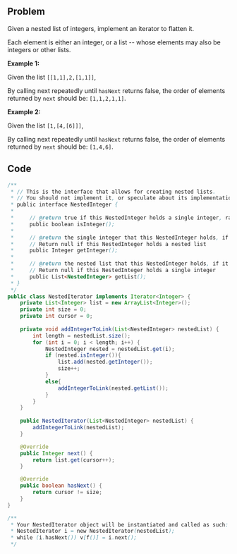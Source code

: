 ## Problem
Given a nested list of integers, implement an iterator to flatten it.

Each element is either an integer, or a list -- whose elements may also be integers or other lists.

**Example 1:**

Given the list `[[1,1],2,[1,1]]`,

By calling next repeatedly until `hasNext` returns false, the order of elements returned by `next` should be: `[1,1,2,1,1]`.

**Example 2:**

Given the list `[1,[4,[6]]]`,

By calling next repeatedly until `hasNext` returns false, the order of elements returned by `next` should be: `[1,4,6]`.



## Code

```java
/**
 * // This is the interface that allows for creating nested lists.
 * // You should not implement it, or speculate about its implementation
 * public interface NestedInteger {
 *
 *     // @return true if this NestedInteger holds a single integer, rather than a nested list.
 *     public boolean isInteger();
 *
 *     // @return the single integer that this NestedInteger holds, if it holds a single integer
 *     // Return null if this NestedInteger holds a nested list
 *     public Integer getInteger();
 *
 *     // @return the nested list that this NestedInteger holds, if it holds a nested list
 *     // Return null if this NestedInteger holds a single integer
 *     public List<NestedInteger> getList();
 * }
 */
public class NestedIterator implements Iterator<Integer> {
    private List<Integer> list = new ArrayList<Integer>();
    private int size = 0;
    private int cursor = 0;
    
    private void addIntegerToLink(List<NestedInteger> nestedList) {
        int length = nestedList.size();
        for (int i = 0; i < length; i++) {
            NestedInteger nested = nestedList.get(i);
            if (nested.isInteger()){
                list.add(nested.getInteger());
                size++;
            }
            else{
                addIntegerToLink(nested.getList());
            }
        }
    }
    
    public NestedIterator(List<NestedInteger> nestedList) {
        addIntegerToLink(nestedList);
    }

    @Override
    public Integer next() {
        return list.get(cursor++);
    }

    @Override
    public boolean hasNext() {
        return cursor != size;
    }
}

/**
 * Your NestedIterator object will be instantiated and called as such:
 * NestedIterator i = new NestedIterator(nestedList);
 * while (i.hasNext()) v[f()] = i.next();
 */
 ```
